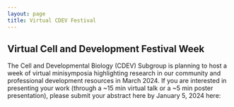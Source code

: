 ```yaml
---
layout: page
title: Virtual CDEV Festival
---
```


## Virtual Cell and Development Festival Week

The Cell and Developmental Biology (CDEV) Subgroup is planning to host a week of virtual minisymposia highlighting research in our community and professional development resources in March 2024. If you are interested in presenting your work (through a ~15 min virtual talk or a ~5 min poster presentation), please submit your abstract here by January 5, 2024 here: 
